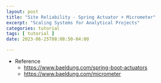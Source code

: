 ```yaml
---
layout: post
title: "Site Reliability - Spring Actuator + Micrometer"
excerpt: "Scaling Systems for Analytical Projects"
categories: tutorial
tags: [ tutorial ]
date: 2023-06-25T08:08:50-04:00

---
```



* Reference
  * https://www.baeldung.com/spring-boot-actuators
  * https://www.baeldung.com/micrometer